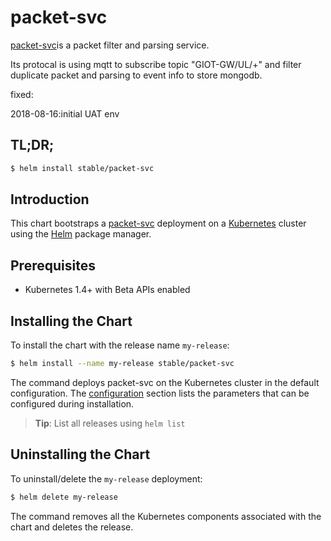 # packet-svc

[packet-svc](https://nodered.org/)is a packet filter and parsing service.

Its protocal is using mqtt to subscribe topic "GIOT-GW/UL/+" and filter duplicate packet and parsing to event info to store mongodb.

fixed:

2018-08-16:initial UAT env

## TL;DR;

```bash
$ helm install stable/packet-svc
```

## Introduction

This chart bootstraps a [packet-svc](https://nodered.org/) deployment on a [Kubernetes](http://kubernetes.io) cluster using the [Helm](https://helm.sh) package manager.

## Prerequisites

- Kubernetes 1.4+ with Beta APIs enabled

## Installing the Chart

To install the chart with the release name `my-release`:

```bash
$ helm install --name my-release stable/packet-svc
```

The command deploys packet-svc  on the Kubernetes cluster in the default configuration. The [configuration](#configuration) section lists the parameters that can be configured during installation.

> **Tip**: List all releases using `helm list`

## Uninstalling the Chart

To uninstall/delete the `my-release` deployment:

```bash
$ helm delete my-release
```

The command removes all the Kubernetes components associated with the chart and deletes the release.
